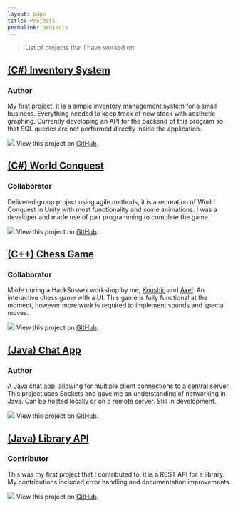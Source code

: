```yaml
---
layout: page
title: Projects
permalink: projects
---
```


> List of projects that I have worked on:

## <a href="https://github.com/lewisrye/inventory-system" target="_blank">(C#) Inventory System</a>
### Author

My first project, it is a simple inventory management system for a small business. Everything needed to keep track of new stock with aesthetic graphing. Currently developing an API for the backend of this program so that SQL queries are not performed directly inside the application.

<img class="mx-auto shadow rounded w-3/4" src="https://i.imgur.com/EN74XdD.png">
View this project on <a href="https://github.com/lewisrye/inventory-system" target="_blank">GitHub</a>.

## <a href="https://github.com/swe2024/project-unity" target="_blank">(C#) World Conquest</a>
### Collaborator

Delivered group project using agile methods, it is a recreation of World Conquest in Unity with most functionality and some animations. I was a developer and made use of pair programming to complete the game. 

<img class="mx-auto shadow rounded w-3/4" src="https://i.imgur.com/FVYZws4.jpeg">
View this project on <a href="[https://github.com/lewisrye/inventory-system](https://github.com/swe2024/project-unity)" target="_blank">GitHub</a>.

## <a href="https://github.com/lewisrye/cpp-chess" target="_blank">(C++) Chess Game</a>
### Collaborator

Made during a HackSussex workshop by me, <a href="https://github.com/koushicsumathikumar" target="_blank">Koushic</a> and <a href="https://github.com/axelgumiit" target="_blank">Axel</a>. An interactive chess game with a UI. This game is fully functional at the moment, however more work is required to implement sounds and special moves.

<img class="mx-auto shadow rounded w-3/4" src="/assets/img/chess.png">
View this project on <a href="https://github.com/lewisrye/cpp-chess" target="_blank">GitHub</a>.

## <a href="https://github.com/lewisrye/chat-app" target="_blank">(Java) Chat App</a>
### Author

A Java chat app, allowing for multiple client connections to a central server. This project uses Sockets and gave me an understanding of networking in Java. Can be hosted locally or on a remote server. Still in development.

<img class="mx-auto shadow rounded w-3/4" src="https://i.imgur.com/IMXfrp2.png">
View this project on <a href="https://github.com/lewisrye/chat-app" target="_blank">GitHub</a>.

## <a href="https://github.com/ajaynegi45/library-api" target="_blank">(Java) Library API</a>
### Contributor

This was my first project that I contributed to, it is a REST API for a library. My contributions included error handling and documentation improvements.

<img class="mx-auto shadow rounded w-3/4" src="/assets/img/library.png">
View this project on <a href="https://github.com/ajaynegi45/library-api" target="_blank">GitHub</a>.
